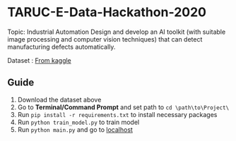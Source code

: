 # TARUC-E-Data-Hackathon-2020

Topic: Industrial Automation
Design and develop an AI toolkit (with suitable image processing and computer vision techniques) that can detect manufacturing defects automatically.

Dataset : [From kaggle](https://www.kaggle.com/ravirajsinh45/real-life-industrial-dataset-of-casting-product)

## Guide
1. Download the dataset above
2. Go to **Terminal/Command Prompt** and set path to `cd \path\to\Project\`
3. Run `pip install -r requirements.txt` to install necessary packages
4. Run `python train_model.py` to train model
5. Run `python main.py` and go to [localhost](http://0.0.0.0:5000/)

